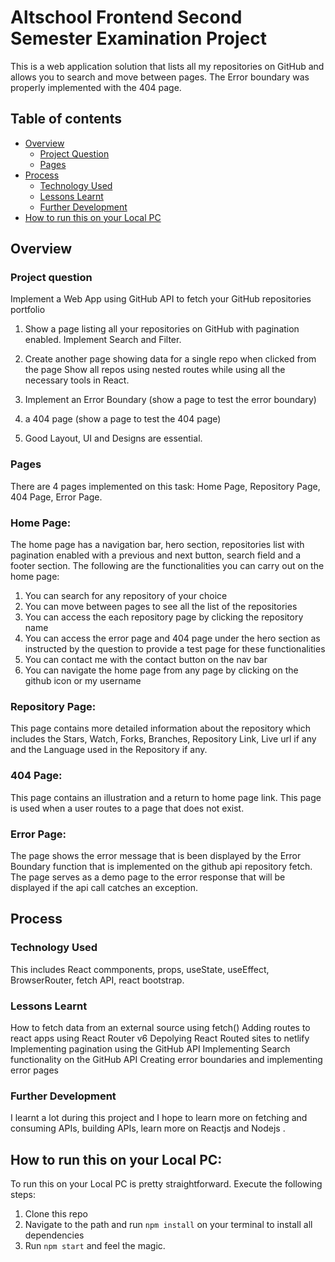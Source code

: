 # Altschool Frontend Second Semester Examination Project

This is a web application solution that lists all my repositories on GitHub and allows you to search and move between pages. The Error boundary was properly implemented with the 404 page.

## Table of contents

- [Overview](#overview)
  - [Project Question](#project-question)
  - [Pages](#pages)
- [Process](#process)
  - [Technology Used](#technology-used)
  - [Lessons Learnt](#lessons-learnt)
  - [Further Development](#further-development)
- [How to run this on your Local PC](#how-to-run-this-on-your-local-pc)


## Overview

### Project question
Implement a Web App using GitHub API to fetch your GitHub repositories portfolio

1. Show a page listing all your repositories on GitHub with pagination enabled. Implement Search and Filter.

2. Create another page showing data for a single repo when clicked from the page Show all repos using nested routes while using all the necessary tools in React. 

3. Implement an Error Boundary (show a page to test the error boundary)

4. a 404 page (show a page to test the 404 page) 

5. Good Layout, UI and Designs are essential. 


### Pages
There are 4 pages implemented on this task: Home Page, Repository Page, 404 Page, Error Page.

### Home Page: 
The home page has a navigation bar, hero section,  repositories list with pagination enabled with a previous and next button, search field and a footer section. The following are the functionalities you can carry out on the home page:

1. You can search for any repository of your choice
2. You can move between pages to see all the list of the repositories
3. You can access the each repository page by clicking the repository name
4. You can access the error page and 404 page under the hero section as instructed by the question to provide a test page for these functionalities
5. You can contact me with the contact button on the nav bar
6. You can navigate the home page from any page by clicking on the github icon or my username

### Repository Page: 
This page contains more detailed information about the repository which includes the Stars, Watch, Forks, Branches, Repository Link, Live url if any and the Language used in the Repository if any.

### 404 Page: 
This page contains an illustration and a return to home page link. This page is used when a user routes to a page that does not exist.

### Error Page: 
The page shows the error message that is been displayed by the Error Boundary function that is implemented on the github api repository fetch. The page serves as a demo page to the error response that will be displayed if the api call catches an exception. 


## Process
### Technology Used
This includes React commponents, props, useState, useEffect, BrowserRouter, fetch API, react bootstrap.

### Lessons Learnt
How to fetch data from an external source using fetch()
Adding routes to react apps using React Router v6
Depolying React Routed sites to netlify
Implementing pagination using the GitHub API
Implementing Search functionality on the GitHub API
Creating error boundaries and implementing error pages

### Further Development
I learnt a lot during this project and I hope to learn more on fetching and consuming APIs, building APIs, learn more on Reactjs and Nodejs .

## How to run this on your Local PC:
To run this on your Local PC is pretty straightforward. Execute the following steps:
1. Clone this repo
2. Navigate to the path and run `npm install` on your terminal to install all dependencies
3. Run `npm start` and feel the magic.
